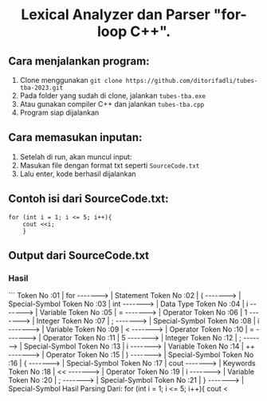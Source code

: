 <h1 align ="center"> Lexical Analyzer dan Parser "for-loop C++".</h1>

## Cara menjalankan program:
1. Clone menggunakan `git clone https://github.com/ditorifadli/tubes-tba-2023.git`
2. Pada folder yang sudah di clone, jalankan  `tubes-tba.exe`
3. Atau gunakan compiler C++ dan jalankan `tubes-tba.cpp`
4. Program siap dijalankan

## Cara memasukan inputan:
1. Setelah di run, akan muncul input:
2. Masukan file dengan format txt seperti `SourceCode.txt`
3. Lalu enter, kode berhasil dijalankan

## Contoh isi dari SourceCode.txt:
```
for (int i = 1; i <= 5; i++){ 
    cout <<i; 
    }
```

## Output dari SourceCode.txt
<h3>Hasil</h3>
```
	 Token   No :01  |          for  ------->  |                Statement                  
	 Token   No :02  |            (  ------->  |           Special-Symbol                  
	 Token   No :03  |          int  ------->  |                Data Type                  
	 Token   No :04  |            i  ------->  |                 Variable                  
	 Token   No :05  |            =  ------->  |                 Operator                  
	 Token   No :06  |            1  ------->  |                  Integer                  
	 Token   No :07  |            ;  ------->  |           Special-Symbol                  
	 Token   No :08  |            i  ------->  |                 Variable                  
	 Token   No :09  |            <  ------->  |                 Operator                  
	 Token   No :10  |            =  ------->  |                 Operator                  
	 Token   No :11  |            5  ------->  |                  Integer                  
	 Token   No :12  |            ;  ------->  |           Special-Symbol                  
	 Token   No :13  |            i  ------->  |                 Variable                  
	 Token   No :14  |           ++  ------->  |                 Operator                  
	 Token   No :15  |            )  ------->  |           Special-Symbol                  
	 Token   No :16  |            {  ------->  |           Special-Symbol                  
	 Token   No :17  |         cout  ------->  |                 Keywords                  
	 Token   No :18  |           <<  ------->  |                 Operator                  
	 Token   No :19  |            i  ------->  |                 Variable                  
	 Token   No :20  |            ;  ------->  |           Special-Symbol                  
	 Token   No :21  |            }  ------->  |           Special-Symbol                  
Hasil Parsing Dari:
for (int i = 1; i <= 5; i++){ 
    cout <<i; 
    }
Valid/ Diterima!
```
